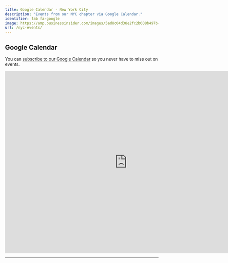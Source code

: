 ```yaml
---
title: Google Calendar - New York City
description: "Events from our NYC chapter via Google Calendar."
identifier: fab fa-google
image: https://amp.businessinsider.com/images/5ad8c04d38e2fc2b008b497b-2732-1366.jpg
url: /nyc-events/
---
```


## Google Calendar

You can [subscribe to our Google Calendar](https://calendar.google.com/calendar/r?cid=dvidsilva.com_eieh0fli3i3nheb8j8naav4tco@group.calendar.google.com) so you never have to miss out on events.

<iframe src="https://calendar.google.com/calendar/embed?height=600&amp;wkst=2&amp;bgcolor=%23FFFFFF&amp;src=dvidsilva.com_eieh0fli3i3nheb8j8naav4tco%40group.calendar.google.com&amp;color=%238D6F47&amp;ctz=America%2FLos_Angeles" style="border-width:0" width="800" height="600" frameborder="0" scrolling="no"></iframe>

---
